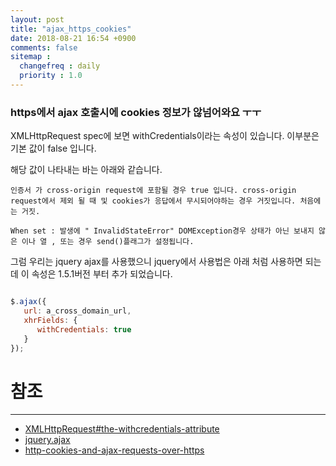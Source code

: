 ```yaml
---
layout: post
title: "ajax_https_cookies"
date: 2018-08-21 16:54 +0900
comments: false
sitemap :
  changefreq : daily
  priority : 1.0
---
```


### https에서 ajax 호출시에 cookies 정보가 않넘어와요 ㅜㅜ

XMLHttpRequest spec에 보면 withCredentials이라는 속성이 있습니다. 이부분은 기본 값이 false 입니다.

해당 값이 나타내는 바는 아래와 같습니다.

```
인증서 가 cross-origin request에 포함될 경우 true 입니다. cross-origin request에서 제외 될 때 및 cookies가 응답에서 무시되어야하는 경우 거짓입니다. 처음에는 거짓.

When set : 발생에 " InvalidStateError" DOMException경우 상태가 아닌 보내지 않은 이나 열 , 또는 경우 send()플래그가 설정됩니다.

```

그럼 우리는 jquery ajax를 사용했으니 jquery에서 사용법은 아래 처럼 사용하면 되는데 이 속성은 1.5.1버전 부터 추가 되었습니다.

```javascript

$.ajax({
   url: a_cross_domain_url,
   xhrFields: {
      withCredentials: true
   }
});


```
 

# 참조 
-----
* [XMLHttpRequest#the-withcredentials-attribute](https://xhr.spec.whatwg.org/#the-withcredentials-attribute)
* [jquery.ajax](http://api.jquery.com/jQuery.ajax/)
* [http-cookies-and-ajax-requests-over-https](https://stackoverflow.com/questions/10230341/http-cookies-and-ajax-requests-over-https)
